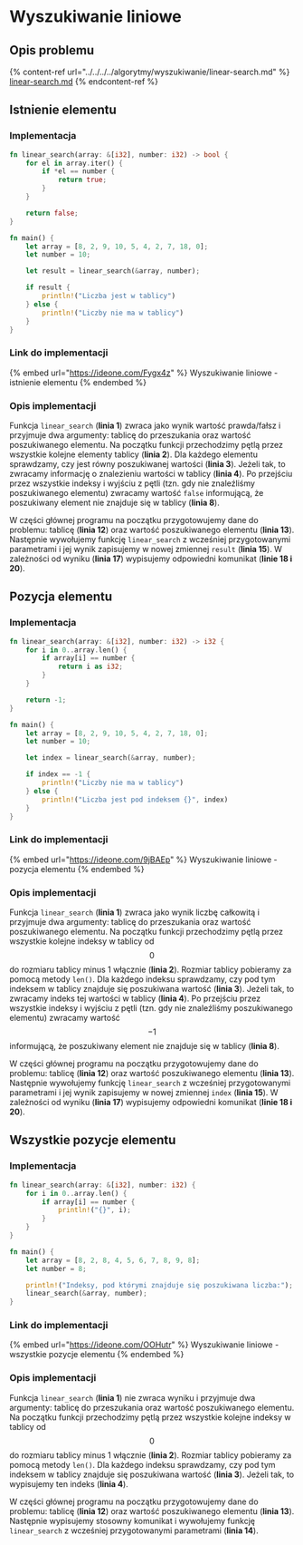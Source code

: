 # Wyszukiwanie liniowe

## Opis problemu

{% content-ref url="../../../../algorytmy/wyszukiwanie/linear-search.md" %}
[linear-search.md](../../../../algorytmy/wyszukiwanie/linear-search.md)
{% endcontent-ref %}

## Istnienie elementu

### Implementacja

```rust
fn linear_search(array: &[i32], number: i32) -> bool {
    for el in array.iter() {
        if *el == number {
            return true;
        }
    }

    return false;
}

fn main() {
    let array = [8, 2, 9, 10, 5, 4, 2, 7, 18, 0];
    let number = 10;

    let result = linear_search(&array, number);

    if result {
        println!("Liczba jest w tablicy")
    } else {
        println!("Liczby nie ma w tablicy")
    }
}
```

### Link do implementacji

{% embed url="https://ideone.com/Fygx4z" %}
Wyszukiwanie liniowe - istnienie elementu
{% endembed %}

### Opis implementacji

Funkcja `linear_search` (**linia 1**) zwraca jako wynik wartość prawda/fałsz i przyjmuje dwa argumenty: tablicę do przeszukania oraz wartość poszukiwanego elementu. Na początku funkcji przechodzimy pętlą przez wszystkie kolejne elementy tablicy (**linia 2**). Dla każdego elementu sprawdzamy, czy jest równy poszukiwanej wartości (**linia 3**). Jeżeli tak, to zwracamy informację o znalezieniu wartości w tablicy (**linia 4**). Po przejściu przez wszystkie indeksy i wyjściu z pętli (tzn. gdy nie znaleźliśmy poszukiwanego elementu) zwracamy wartość `false` informującą, że poszukiwany element nie znajduje się w tablicy (**linia 8**).

W części głównej programu na początku przygotowujemy dane do problemu: tablicę (**linia 12**) oraz wartość poszukiwanego elementu (**linia 13**). Następnie wywołujemy funkcję `linear_search` z wcześniej przygotowanymi parametrami i jej wynik zapisujemy w nowej zmiennej `result` (**linia 15**). W zależności od wyniku (**linia 17**) wypisujemy odpowiedni komunikat (**linie 18 i 20**).

## Pozycja elementu

### Implementacja

```rust
fn linear_search(array: &[i32], number: i32) -> i32 {
    for i in 0..array.len() {
        if array[i] == number {
            return i as i32;
        }
    }

    return -1;
}

fn main() {
    let array = [8, 2, 9, 10, 5, 4, 2, 7, 18, 0];
    let number = 10;

    let index = linear_search(&array, number);

    if index == -1 {
        println!("Liczby nie ma w tablicy")
    } else {
        println!("Liczba jest pod indeksem {}", index)
    }
}
```

### Link do implementacji

{% embed url="https://ideone.com/9jBAEp" %}
Wyszukiwanie liniowe - pozycja elementu
{% endembed %}

### Opis implementacji

Funkcja `linear_search` (**linia 1**) zwraca jako wynik liczbę całkowitą i przyjmuje dwa argumenty: tablicę do przeszukania oraz wartość poszukiwanego elementu. Na początku funkcji przechodzimy pętlą przez wszystkie kolejne indeksy w tablicy od $$0$$ do rozmiaru tablicy minus 1 włącznie (**linia 2**). Rozmiar tablicy pobieramy za pomocą metody `len()`. Dla każdego indeksu sprawdzamy, czy pod tym indeksem w tablicy znajduje się poszukiwana wartość (**linia 3**). Jeżeli tak, to zwracamy indeks tej wartości w tablicy (**linia 4**). Po przejściu przez wszystkie indeksy i wyjściu z pętli (tzn. gdy nie znaleźliśmy poszukiwanego elementu) zwracamy wartość $$-1$$ informującą, że poszukiwany element nie znajduje się w tablicy (**linia 8**).

W części głównej programu na początku przygotowujemy dane do problemu: tablicę (**linia 12**) oraz wartość poszukiwanego elementu (**linia 13**). Następnie wywołujemy funkcję `linear_search` z wcześniej przygotowanymi parametrami i jej wynik zapisujemy w nowej zmiennej `index` (**linia 15**). W zależności od wyniku (**linia 17**) wypisujemy odpowiedni komunikat (**linie 18 i 20**).

## Wszystkie pozycje elementu

### Implementacja

```rust
fn linear_search(array: &[i32], number: i32) {
    for i in 0..array.len() {
        if array[i] == number {
            println!("{}", i);
        }
    }
}

fn main() {
    let array = [8, 2, 8, 4, 5, 6, 7, 8, 9, 8];
    let number = 8;

    println!("Indeksy, pod którymi znajduje się poszukiwana liczba:");
    linear_search(&array, number);
}
```

### Link do implementacji

{% embed url="https://ideone.com/OOHutr" %}
Wyszukiwanie liniowe - wszystkie pozycje elementu
{% endembed %}

### Opis implementacji

Funkcja `linear_search` (**linia 1**) nie zwraca wyniku i przyjmuje dwa argumenty: tablicę do przeszukania oraz wartość poszukiwanego elementu. Na początku funkcji przechodzimy pętlą przez wszystkie kolejne indeksy w tablicy od $$0$$ do rozmiaru tablicy minus 1 włącznie (**linia 2**). Rozmiar tablicy pobieramy za pomocą metody `len()`. Dla każdego indeksu sprawdzamy, czy pod tym indeksem w tablicy znajduje się poszukiwana wartość (**linia 3**). Jeżeli tak, to wypisujemy ten indeks (**linia 4**). 

W części głównej programu na początku przygotowujemy dane do problemu: tablicę (**linia 12**) oraz wartość poszukiwanego elementu (**linia 13**). Następnie wypisujemy stosowny komunikat i wywołujemy funkcję `linear_search` z wcześniej przygotowanymi parametrami (**linia 14**).
